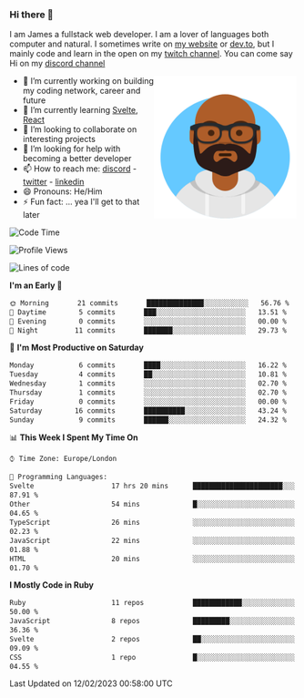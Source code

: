 ### Hi there 👋

I am James a fullstack web developer. I am a lover of languages both computer and natural. I sometimes write on [my website](https://jdhall.dev) or [dev.to](https://dev.to/zefur), but I mainly code and learn in the open on my [twitch channel](https://www.twitch.com/jozuhito). You can come say Hi on my [discord channel](https://discord.gg/sWEHvsBw)



<img align="right" height="250" width="250"  src="/assets/avataaars.png" />

  

- 🔭 I’m currently working on building my coding network, career and future
- 🌱 I’m currently learning [Svelte](https://svelte.dev), [React](https://reactjs.org)
- 👯 I’m looking to collaborate on interesting projects
- 🤔 I’m looking for help with becoming a better developer
- 📫 How to reach me: [discord](https://discord.gg/sWEHvsBw)
                      - [twitter](twitter.com/zefur)
                      - [linkedin](https://linkedin.com/in/j-d-hall)
- 😄 Pronouns: He/Him
- ⚡ Fun fact: ... yea I'll get to that later

 
<!-- BLOG-POST-LIST:START -->

<!-- BLOG-POST-LIST:END -->

<!--START_SECTION:waka-->
![Code Time](http://img.shields.io/badge/Code%20Time-811%20hrs%2014%20mins-blue)

![Profile Views](http://img.shields.io/badge/Profile%20Views-0-blue)

![Lines of code](https://img.shields.io/badge/From%20Hello%20World%20I%27ve%20Written-149%20Thousand%20lines%20of%20code-blue)

**I'm an Early 🐤** 

```text
🌞 Morning       21 commits       ██████████████░░░░░░░░░░░   56.76 % 
🌆 Daytime        5 commits       ███░░░░░░░░░░░░░░░░░░░░░░   13.51 % 
🌃 Evening        0 commits       ░░░░░░░░░░░░░░░░░░░░░░░░░   00.00 % 
🌙 Night         11 commits       ███████░░░░░░░░░░░░░░░░░░   29.73 % 

```
📅 **I'm Most Productive on Saturday** 

```text
Monday           6 commits       ████░░░░░░░░░░░░░░░░░░░░░   16.22 % 
Tuesday          4 commits       ██░░░░░░░░░░░░░░░░░░░░░░░   10.81 % 
Wednesday        1 commits       ░░░░░░░░░░░░░░░░░░░░░░░░░   02.70 % 
Thursday         1 commits       ░░░░░░░░░░░░░░░░░░░░░░░░░   02.70 % 
Friday           0 commits       ░░░░░░░░░░░░░░░░░░░░░░░░░   00.00 % 
Saturday        16 commits       ██████████░░░░░░░░░░░░░░░   43.24 % 
Sunday           9 commits       ██████░░░░░░░░░░░░░░░░░░░   24.32 % 

```


📊 **This Week I Spent My Time On** 

```text
⌚︎ Time Zone: Europe/London

💬 Programming Languages: 
Svelte                   17 hrs 20 mins      ██████████████████████░░░   87.91 % 
Other                    54 mins             █░░░░░░░░░░░░░░░░░░░░░░░░   04.65 % 
TypeScript               26 mins             ░░░░░░░░░░░░░░░░░░░░░░░░░   02.23 % 
JavaScript               22 mins             ░░░░░░░░░░░░░░░░░░░░░░░░░   01.88 % 
HTML                     20 mins             ░░░░░░░░░░░░░░░░░░░░░░░░░   01.70 % 

```

**I Mostly Code in Ruby** 

```text
Ruby                     11 repos            ████████████░░░░░░░░░░░░░   50.00 % 
JavaScript               8 repos             █████████░░░░░░░░░░░░░░░░   36.36 % 
Svelte                   2 repos             ██░░░░░░░░░░░░░░░░░░░░░░░   09.09 % 
CSS                      1 repo              █░░░░░░░░░░░░░░░░░░░░░░░░   04.55 % 

```



 Last Updated on 12/02/2023 00:58:00 UTC
<!--END_SECTION:waka-->
